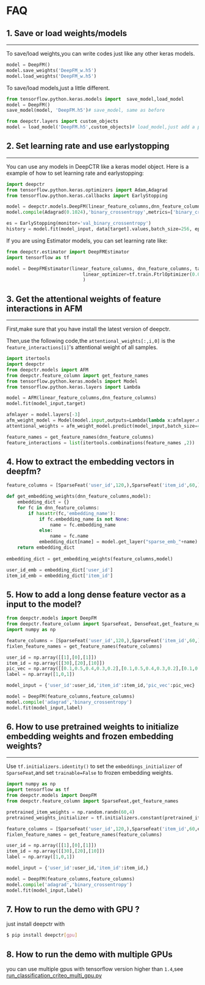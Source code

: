 # FAQ

## 1. Save or load weights/models
----------------------------------------
To save/load weights,you can write codes just like any other keras models.

```python
model = DeepFM()
model.save_weights('DeepFM_w.h5')
model.load_weights('DeepFM_w.h5')
```

To save/load models,just a little different.

```python
from tensorflow.python.keras.models import  save_model,load_model
model = DeepFM()
save_model(model, 'DeepFM.h5')# save_model, same as before

from deepctr.layers import custom_objects
model = load_model('DeepFM.h5',custom_objects)# load_model,just add a parameter
```
## 2. Set learning rate and use earlystopping
---------------------------------------------------
You can use any models in DeepCTR like a keras model object.
Here is a example of how to set learning rate and earlystopping:

```python
import deepctr
from tensorflow.python.keras.optimizers import Adam,Adagrad
from tensorflow.python.keras.callbacks import EarlyStopping

model = deepctr.models.DeepFM(linear_feature_columns,dnn_feature_columns)
model.compile(Adagrad(0.1024),'binary_crossentropy',metrics=['binary_crossentropy'])

es = EarlyStopping(monitor='val_binary_crossentropy')
history = model.fit(model_input, data[target].values,batch_size=256, epochs=10, verbose=2, validation_split=0.2,callbacks=[es] )
```

If you are using Estimator models, you can set learning rate like:

```python
from deepctr.estimator import DeepFMEstimator
import tensorflow as tf

model = DeepFMEstimator(linear_feature_columns, dnn_feature_columns, task='binary', 
                            linear_optimizer=tf.train.FtrlOptimizer(0.05), dnn_optimizer=tf.train.AdagradOptimizer(0.1)
                            )

```


## 3. Get the attentional weights of feature interactions in AFM
--------------------------------------------------------------------------
First,make sure that you have install the latest version of deepctr.

Then,use the following code,the `attentional_weights[:,i,0]` is the `feature_interactions[i]`'s attentional weight of all samples.

```python
import itertools
import deepctr
from deepctr.models import AFM
from deepctr.feature_column import get_feature_names
from tensorflow.python.keras.models import Model
from tensorflow.python.keras.layers import Lambda

model = AFM(linear_feature_columns,dnn_feature_columns)
model.fit(model_input,target)

afmlayer = model.layers[-3]
afm_weight_model = Model(model.input,outputs=Lambda(lambda x:afmlayer.normalized_att_score)(model.input))
attentional_weights = afm_weight_model.predict(model_input,batch_size=4096)

feature_names = get_feature_names(dnn_feature_columns)
feature_interactions = list(itertools.combinations(feature_names ,2))
```
## 4. How to extract the embedding vectors in deepfm?
```python
feature_columns = [SparseFeat('user_id',120,),SparseFeat('item_id',60,),SparseFeat('cate_id',60,)]

def get_embedding_weights(dnn_feature_columns,model):
    embedding_dict = {}
    for fc in dnn_feature_columns:
        if hasattr(fc,'embedding_name'):
            if fc.embedding_name is not None:
                name = fc.embedding_name
            else:
                name = fc.name
            embedding_dict[name] = model.get_layer("sparse_emb_"+name).get_weights()[0]
    return embedding_dict
    
embedding_dict = get_embedding_weights(feature_columns,model)

user_id_emb = embedding_dict['user_id']
item_id_emb = embedding_dict['item_id']
```

## 5. How to add a long dense feature vector as a input to the model?
```python
from deepctr.models import DeepFM
from deepctr.feature_column import SparseFeat, DenseFeat,get_feature_names
import numpy as np

feature_columns = [SparseFeat('user_id',120,),SparseFeat('item_id',60,),DenseFeat("pic_vec",5)]
fixlen_feature_names = get_feature_names(feature_columns)

user_id = np.array([[1],[0],[1]])
item_id = np.array([[30],[20],[10]])
pic_vec = np.array([[0.1,0.5,0.4,0.3,0.2],[0.1,0.5,0.4,0.3,0.2],[0.1,0.5,0.4,0.3,0.2]])
label = np.array([1,0,1])

model_input = {'user_id':user_id,'item_id':item_id,'pic_vec':pic_vec}

model = DeepFM(feature_columns,feature_columns)
model.compile('adagrad','binary_crossentropy')
model.fit(model_input,label)
```

## 6. How to use pretrained weights to initialize embedding weights and frozen embedding weights?
-----------------------------------------------------------------------------------------------------

Use `tf.initializers.identity()` to set the `embeddings_initializer` of `SparseFeat`,and set `trainable=False` to frozen embedding weights.

```python
import numpy as np
import tensorflow as tf
from deepctr.models import DeepFM
from deepctr.feature_column import SparseFeat,get_feature_names

pretrained_item_weights = np.random.randn(60,4)
pretrained_weights_initializer = tf.initializers.constant(pretrained_item_weights)

feature_columns = [SparseFeat('user_id',120,),SparseFeat('item_id',60,embedding_dim=4,embeddings_initializer=pretrained_weights_initializer,trainable=False)]
fixlen_feature_names = get_feature_names(feature_columns)

user_id = np.array([[1],[0],[1]])
item_id = np.array([[30],[20],[10]])
label = np.array([1,0,1])

model_input = {'user_id':user_id,'item_id':item_id,}

model = DeepFM(feature_columns,feature_columns)
model.compile('adagrad','binary_crossentropy')
model.fit(model_input,label)
```

## 7. How to run the demo with GPU ?
just install deepctr with 
```bash
$ pip install deepctr[gpu]
```

## 8. How to run the demo with multiple GPUs
you can use multiple gpus with tensorflow version higher than ``1.4``,see [run_classification_criteo_multi_gpu.py](https://github.com/shenweichen/DeepCTR/blob/master/examples/run_classification_criteo_multi_gpu.py)
